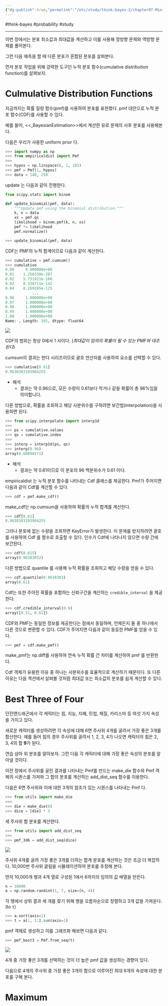 ```yaml
---
{"dg-publish":true,"permalink":"/etc/study/think-bayes-2/chapter07-Minimum,Maximum,Mixture/","dgPassFrontmatter":true,"noteIcon":"","created":"","updated":""}
---
```


#think-bayes #probability #study

---

이번 장에서는 분포 최소값과 최대값을 계산하고 이를 사용해 정방향 문제와 역방향 문제를 풀어본다.

그런 다음 예측을 할 때 다른 분포가 혼합된 분포를 살펴본다.

먼저 분포 작업을 위해 강력한 도구인 누적 분포 함수(cumulative distribution function)를 살펴보자.

# Culmulative Distribution Functions
지금까지는 확률 질량 함수(pmf)를 사용하여 분포를 표현했다. pmf 대안으로 누적 분포 함수(CDF)를 사용할 수 있다.

예를 들어, <<\_BayesianEstimation>>에서 계산한 유로 문제의 사후 분포를 사용해본다.

다음은 우리가 사용한 uniform prior 다.
```python
>>> import numpy as np
>>> from empiricaldist import Pmf
>>> 
>>> hypos = np.linspace(0, 1, 101)
>>> pmf = Pmf(1, hypos)
>>> data = 140, 250
```

update 는 다음과 같이 진행한다.
```python
from scipy.stats import binom

def update_binomial(pmf, data):
    """Update pmf using the binomial distribution."""
    k, n = data
    xs = pmf.qs
    likelihood = binom.pmf(k, n, xs)
    pmf *= likelihood
    pmf.normalize()

>>> update_binomial(pmf, data)
```

CDF는 PMF의 누적 합계이므로 다음과 같이 계산한다.
```python
>>> cumulative = pmf.cumsum()
>>> cumulative
0.00     0.000000e+00
0.01    1.256330e-207
0.02    5.731921e-166
0.03    8.338711e-142
0.04    8.269265e-125
            ...      
0.96     1.000000e+00
0.97     1.000000e+00
0.98     1.000000e+00
0.99     1.000000e+00
1.00     1.000000e+00
Name: , Length: 101, dtype: float64
```

![](https://i.imgur.com/ppnDYcm.png)

CDF의 범위는 항상 0에서 1 사이다. (*최대값이 임의의 확률이 될 수 있는 PMF와 대조된다*)

cumsum의 결과는 판다 시리즈이므로 괄호 연산자를 사용하여 요소를 선택할 수 있다.

```python
>>> cumulative[0.61]
0.9638303193984255
```

- 해석
	- 결과는 약 0.96으로, 모든 수량이 0.61보다 작거나 같을 확률이 총 96%임을 의미합니다.

다른 방법으로, 확률을 조회하고 해당 사분위수를 구하려면 보간법(interpolation)을 사용하면 된다.

```python
>>> from scipy.interpolate import interp1d
>>> 
>>> ps = cumulative.values
>>> qs = cumulative.index
>>> 
>>> interp = interp1d(ps, qs)
>>> interp(0.96)
array(0.60890171)
```

- 해석
	- 결과는 약 0.61이므로 이 분포의 96 백분위수가 0.61 이다.

empiricaldist 는 누적 분포 함수를 나타내는 Cdf 클래스를 제공한다. Pmf가 주어지면 다음과 같이 Cdf를 계산할 수 있다.

```python
>>> cdf = pmf.make_cdf()
```

make_cdf는 np.cumsum을 사용하여 확률의 누적 합계를 계산한다.

```python
>>> cdf[0.61]
0.9638303193984255
```

그러나 분포에 없는 수량을 조회하면 KeyError가 발생한다. 이 문제를 방지하려면 괄호를 사용하여 Cdf 를 함수로 호출할 수 있다. 인수가 Cdf에 나타나지 않으면 수량 간에 보간된다.

```python
>>> cdf(0.615)
array(0.96383032)
```

다른 방법으로 quantile 를 사용해 누적 확률을 조회하고 해당 수량을 얻을 수 있다.

```python
>>> cdf.quantile(0.9638303)
array(0.61)
```

Cdf는 또한 주어진 확률을 포함하는 신뢰구간을 계산하는 `credible_interval` 을 제공한다.

```python
>>> cdf.credible_interval(0.9)
array([0.51, 0.61])
```

CDF와 PMF는 동일한 정보를 제공한다는 점에서 동일하며, 언제든지 둘 중 하나에서 다른 것으로 변환할 수 있다. CDF가 주어지면 다음과 같이 동등한 PMF를 얻을 수 있다.

```python
>>> pmf = cdf.make_pmf()
```

make_pmf는 np.diff를 사용하여 연속 누적 확률 간 차이를 계산하여 pmf 를 반환한다. 
  
Cdf 객체가 유용한 이유 중 하나는 사분위수를 효율적으로 계산하기 때문이다. 또 다른 이유는 다음 섹션에서 살펴볼 것처럼 최대값 또는 최소값의 분포를 쉽게 계산할 수 있다.

# Best Three of Four
던전앤드래곤에서 각 캐릭터는 힘, 지능, 지혜, 민첩, 체질, 카리스마 등 여섯 가지 속성을 가지고 있다.

새로운 캐릭터를 생성하려면 각 속성에 대해 6면 주사위 4개를 굴려서 가장 좋은 3개를 합산한다. 예를 들어 힘의 경우 주사위를 굴려서 1, 2, 3, 4가 나오면 캐릭터의 힘은 2, 3, 4의 합 **9**가 된다.

연습 삼아 위 분포를 알아보자. 그런 다음 각 캐릭터에 대해 가장 좋은 속성의 분포를 알아낼 것이다.

이전 장에서 주사위를 굴린 결과를 나타내는 Pmf를 만드는 make_die 함수와 Pmf 객체의 시퀀스를 가져와 그 합의 분포를 계산하는 add_dist_seq 함수를 이용한다.

다음은 6면 주사위와 이에 대한 3개의 참조가 있는 시퀀스를 나타내는 Pmf 다.

```python
>>> from utils import make_die
>>> 
>>> die = make_die(6)
>>> dice = [die] * 3
```

세 주사위 합 분포를 계산한다.
```python
>>> from utils import add_dist_seq
>>> 
>>> pmf_3d6 = add_dist_seq(dice)
```

![](https://i.imgur.com/yXTG7HJ.png)

주사위 4개를 굴려 가장 좋은 3개를 더하는 합계 분포를 계산하는 것은 조금 더 복잡하다. 10,000번 주사위 굴림을 시뮬레이션하여 분포를 추정해 본다.
  
먼저 10,000개 행과 4개 열로 구성된 1에서 6까지의 임의의 값 배열을 만든다.

```python
n = 10000
a = np.random.randint(1, 7, size=(n, 4))
```

각 행에서 상위 결과 세 개를 찾기 위해 행을 오름차순으로 정렬하고 3개 값을 가져온다. (to `t`)
```python
>>> a.sort(axis=1)
>>> t = a[:, 1:].sum(axis=1)
```

pmf 객체로 생성하고 이를 그래프화 해보면 다음과 같다.

```python
>>> pmf_best3 = Pmf.from_seq(t)
```

![](https://i.imgur.com/8mn9woI.png)

4개 중 가장 좋은 3개를 선택하는 것이 더 높은 pmf 값을 생성하는 경향이 있다.  
  
다음으로 4개의 주사위 중 가장 좋은 3개의 합으로 이루어진 최대 6개의 속성에 대한 분포를 구해 본다.

# Maximum
